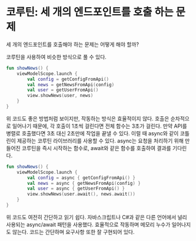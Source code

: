 # 코루틴: 세 개의 엔드포인트를 호출 하는 문제

세 개의 엔드포인트를 호출해야 하는 문제는 어떻게 해야 할까?

코루틴을 사용하여 비슷한 방식으로 풀 수 있다.

```kotlin
fun showNews() {
    viewModelScope.launch {
        val config = getConfigFromApi()
        val news = getNewsFromApi(config)
        val user = getUserFromApi()
        view.showNews(user, news)
    }
}
```

위 코드도 좋은 방법처럼 보이지만, 작동하는 방식은 효율적이지 않다. 호출은 순차적으로 일어나기 때문에, 각 호출이 1초씩 걸린다면 전체 함수는 3초가 걸린다. 만약 API를 병렬로 호출했다면 3초 대신 2초만에 작업을 끝낼 수 있다. 이럴 때 async와 같이 코틀린이 제공하는 코루틴 라이브러리를 사용할 수 있다. async는 요청을 처리하기 위해 만들어진 코루틴을 즉시 시작하는 함수로, await와 같은 함수를 호출하여 결과를 기다린다. 

```kotlin
fun showNews() {
    viewModelScope.launch {
        val config = async { getConfigFromApi() }
        val news = async { getNewsFromApi(config) }
        val user = async { getUserFromApi() }
        view.showNews(user.await(), news.await())
    }
}
```

위 코드도 여전히 간단하고 읽기 쉽다. 자바스크립트나 C#과 같은 다른 언어에서 널리 사용되는 async/await 패턴을 사용했다. 효율적으로 작동하며 메모리 누수가 일어나지도 않는다. 코드는 간단하며 요구사항 또한 잘 구현되어 있다.